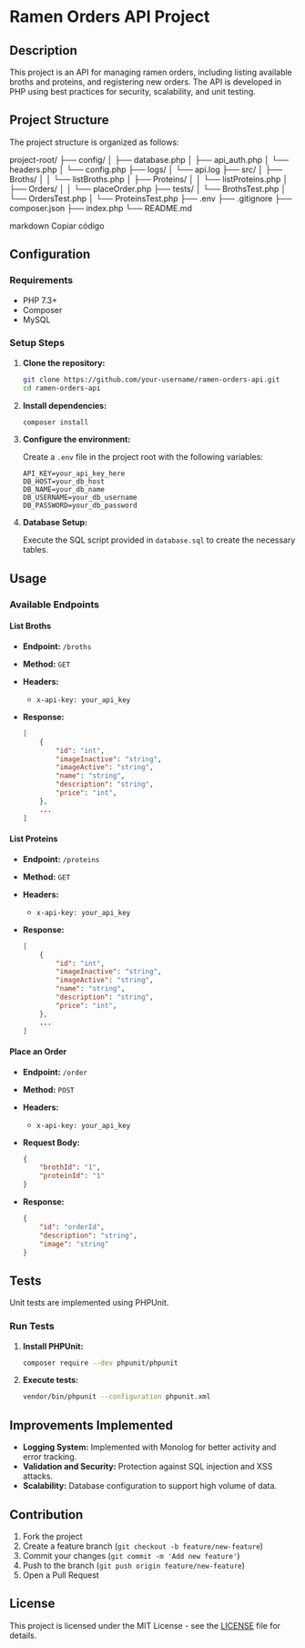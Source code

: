 # Ramen Orders API Project

## Description

This project is an API for managing ramen orders, including listing available broths and proteins, and registering new orders. The API is developed in PHP using best practices for security, scalability, and unit testing.

## Project Structure

The project structure is organized as follows:

project-root/
├── config/
│ ├── database.php
│ ├── api_auth.php
│ └── headers.php
│ └── config.php
├── logs/
│ └── api.log
├── src/
│ ├── Broths/
│ │ └── listBroths.php
│ ├── Proteins/
│ │ └── listProteins.php
│ ├── Orders/
│ │ └── placeOrder.php
├── tests/
│ └── BrothsTest.php
│ └── OrdersTest.php
│ └── ProteinsTest.php
├── .env
├── .gitignore
├── composer.json
├── index.php
└── README.md

markdown
Copiar código

## Configuration

### Requirements

- PHP 7.3+
- Composer
- MySQL

### Setup Steps

1. **Clone the repository:**

    ```bash
    git clone https://github.com/your-username/ramen-orders-api.git
    cd ramen-orders-api
    ```

2. **Install dependencies:**

    ```bash
    composer install
    ```

3. **Configure the environment:**

    Create a `.env` file in the project root with the following variables:

    ```env
    API_KEY=your_api_key_here
    DB_HOST=your_db_host
    DB_NAME=your_db_name
    DB_USERNAME=your_db_username
    DB_PASSWORD=your_db_password
    ```

4. **Database Setup:**

    Execute the SQL script provided in `database.sql` to create the necessary tables.

## Usage

### Available Endpoints

#### List Broths

- **Endpoint:** `/broths`
- **Method:** `GET`
- **Headers:**
  - `x-api-key: your_api_key`
- **Response:**

    ```json
    [
        {
            "id": "int",
            "imageInactive": "string",
            "imageActive": "string",
            "name": "string",
            "description": "string",
            "price": "int",
        },
        ...
    ]
    ```

#### List Proteins

- **Endpoint:** `/proteins`
- **Method:** `GET`
- **Headers:**
  - `x-api-key: your_api_key`
- **Response:**

    ```json
    [
        {
            "id": "int",
            "imageInactive": "string",
            "imageActive": "string",
            "name": "string",
            "description": "string",
            "price": "int",
        },
        ...
    ]
    ```

#### Place an Order

- **Endpoint:** `/order`
- **Method:** `POST`
- **Headers:**
  - `x-api-key: your_api_key`
- **Request Body:**

    ```json
    {
        "brothId": "1",
        "proteinId": "1"
    }
    ```

- **Response:**

    ```json
    {
        "id": "orderId",
        "description": "string",
        "image": "string"
    }
    ```

## Tests

Unit tests are implemented using PHPUnit.

### Run Tests

1. **Install PHPUnit:**

    ```bash
    composer require --dev phpunit/phpunit
    ```

2. **Execute tests:**

    ```bash
    vendor/bin/phpunit --configuration phpunit.xml
    ```

## Improvements Implemented

- **Logging System:** Implemented with Monolog for better activity and error tracking.
- **Validation and Security:** Protection against SQL injection and XSS attacks.
- **Scalability:** Database configuration to support high volume of data.

## Contribution

1. Fork the project
2. Create a feature branch (`git checkout -b feature/new-feature`)
3. Commit your changes (`git commit -m 'Add new feature'`)
4. Push to the branch (`git push origin feature/new-feature`)
5. Open a Pull Request

## License

This project is licensed under the MIT License - see the [LICENSE](LICENSE) file for details.
